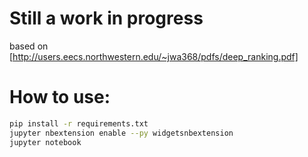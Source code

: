 # Still a work in progress

based on [http://users.eecs.northwestern.edu/~jwa368/pdfs/deep_ranking.pdf]

# How to use:
```bash
pip install -r requirements.txt
jupyter nbextension enable --py widgetsnbextension
jupyter notebook
```
